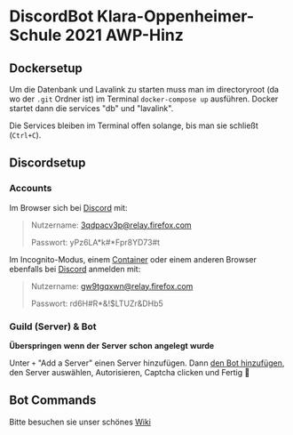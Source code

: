 # DiscordBot Klara-Oppenheimer-Schule 2021 AWP-Hinz

## Dockersetup

Um die Datenbank und Lavalink zu starten muss man im directoryroot
(da wo der `.git` Ordner ist) im Terminal
`docker-compose up` ausführen.
Docker startet dann die services "db" und "lavalink".

Die Services bleiben im Terminal offen solange, bis man sie schließt (`Ctrl+C`).

## Discordsetup

### Accounts

Im Browser sich bei [Discord](https://discord.com/app) mit:
> Nutzername: 3qdpacv3p@relay.firefox.com
>
> Passwort: yPz6LA*k#*Fpr8YD73#t

Im Incognito-Modus, einem [Container](https://addons.mozilla.org/de/firefox/addon/multi-account-containers/?utm_source=addons.mozilla.org&utm_medium=referral&utm_content=search) oder einem anderen Browser ebenfalls bei [Discord](https://discord.com/app) anmelden mit:
> Nutzername: gw9tgqxwn@relay.firefox.com
>
> Passwort: rd6H#R*&!$LTUZr&DHb5

### Guild (Server) & Bot

**Überspringen** **wenn** **der** **Server** **schon** **angelegt** **wurde**

Unter `+` "Add a Server" einen Server hinzufügen.
Dann [den Bot hinzufügen](https://discord.com/api/oauth2/authorize?client_id=839126950202310656&permissions=8&scope=bot), den Server auswählen, Autorisieren, Captcha clicken und Fertig 🎉

## Bot Commands

Bitte besuchen sie unser schönes [Wiki](https://github.com/NHGitHub7/DiscordBot/wiki)
